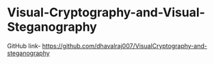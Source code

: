# Visual-Cryptography-and-Visual-Steganography
GitHub link- https://github.com/dhavalraj007/VisualCryptography-and-steganography
